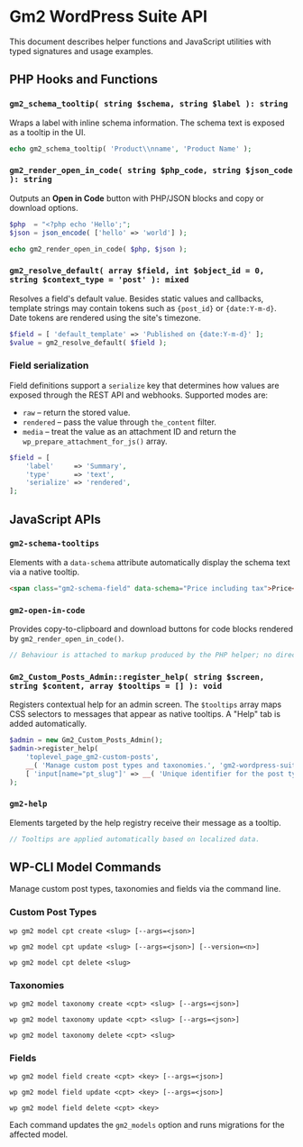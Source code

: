 # Gm2 WordPress Suite API

This document describes helper functions and JavaScript utilities with typed signatures and usage examples.

## PHP Hooks and Functions

### `gm2_schema_tooltip( string $schema, string $label ): string`
Wraps a label with inline schema information. The schema text is exposed as a tooltip in the UI.

```php
echo gm2_schema_tooltip( 'Product\\nname', 'Product Name' );
```

### `gm2_render_open_in_code( string $php_code, string $json_code ): string`
Outputs an **Open in Code** button with PHP/JSON blocks and copy or download options.

```php
$php  = "<?php echo 'Hello';";
$json = json_encode( ['hello' => 'world'] );

echo gm2_render_open_in_code( $php, $json );
```

### `gm2_resolve_default( array $field, int $object_id = 0, string $context_type = 'post' ): mixed`
Resolves a field's default value. Besides static values and callbacks, template
strings may contain tokens such as `{post_id}` or `{date:Y-m-d}`. Date tokens are
rendered using the site's timezone.

```php
$field = [ 'default_template' => 'Published on {date:Y-m-d}' ];
$value = gm2_resolve_default( $field );
```

### Field serialization
Field definitions support a `serialize` key that determines how values are
exposed through the REST API and webhooks. Supported modes are:

- `raw` – return the stored value.
- `rendered` – pass the value through `the_content` filter.
- `media` – treat the value as an attachment ID and return the
  `wp_prepare_attachment_for_js()` array.

```php
$field = [
    'label'     => 'Summary',
    'type'      => 'text',
    'serialize' => 'rendered',
];
```

## JavaScript APIs

### `gm2-schema-tooltips`
Elements with a `data-schema` attribute automatically display the schema text via a native tooltip.

```html
<span class="gm2-schema-field" data-schema="Price including tax">Price</span>
```

### `gm2-open-in-code`
Provides copy-to-clipboard and download buttons for code blocks rendered by `gm2_render_open_in_code()`.

```js
// Behaviour is attached to markup produced by the PHP helper; no direct API is exposed.
```

### `Gm2_Custom_Posts_Admin::register_help( string $screen, string $content, array $tooltips = [] ): void`
Registers contextual help for an admin screen. The `$tooltips` array maps CSS selectors to messages that appear as native tooltips. A "Help" tab is added automatically.

```php
$admin = new Gm2_Custom_Posts_Admin();
$admin->register_help(
    'toplevel_page_gm2-custom-posts',
    __( 'Manage custom post types and taxonomies.', 'gm2-wordpress-suite' ),
    [ 'input[name="pt_slug"]' => __( 'Unique identifier for the post type.', 'gm2-wordpress-suite' ) ]
);
```

### `gm2-help`
Elements targeted by the help registry receive their message as a tooltip.

```js
// Tooltips are applied automatically based on localized data.
```

## WP-CLI Model Commands

Manage custom post types, taxonomies and fields via the command line.

### Custom Post Types

`wp gm2 model cpt create <slug> [--args=<json>]`

`wp gm2 model cpt update <slug> [--args=<json>] [--version=<n>]`

`wp gm2 model cpt delete <slug>`

### Taxonomies

`wp gm2 model taxonomy create <cpt> <slug> [--args=<json>]`

`wp gm2 model taxonomy update <cpt> <slug> [--args=<json>]`

`wp gm2 model taxonomy delete <cpt> <slug>`

### Fields

`wp gm2 model field create <cpt> <key> [--args=<json>]`

`wp gm2 model field update <cpt> <key> [--args=<json>]`

`wp gm2 model field delete <cpt> <key>`

Each command updates the `gm2_models` option and runs migrations for the affected model.

